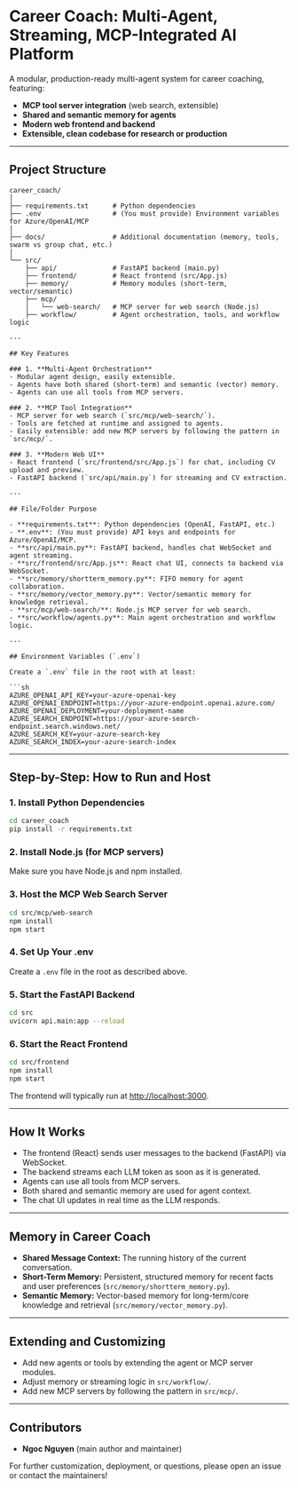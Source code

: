# Career Coach: Multi-Agent, Streaming, MCP-Integrated AI Platform

A modular, production-ready multi-agent system for career coaching, featuring:
- **MCP tool server integration** (web search, extensible)
- **Shared and semantic memory for agents**
- **Modern web frontend and backend**
- **Extensible, clean codebase for research or production**

---

## Project Structure

```
career_coach/
│
├── requirements.txt      # Python dependencies
├── .env                  # (You must provide) Environment variables for Azure/OpenAI/MCP
│
├── docs/                 # Additional documentation (memory, tools, swarm vs group chat, etc.)
│
└── src/
    ├── api/              # FastAPI backend (main.py)
    ├── frontend/         # React frontend (src/App.js)
    ├── memory/           # Memory modules (short-term, vector/semantic)
    ├── mcp/
    │   └── web-search/   # MCP server for web search (Node.js)
    ├── workflow/         # Agent orchestration, tools, and workflow logic

---

## Key Features

### 1. **Multi-Agent Orchestration**
- Modular agent design, easily extensible.
- Agents have both shared (short-term) and semantic (vector) memory.
- Agents can use all tools from MCP servers.

### 2. **MCP Tool Integration**
- MCP server for web search (`src/mcp/web-search/`).
- Tools are fetched at runtime and assigned to agents.
- Easily extensible: add new MCP servers by following the pattern in `src/mcp/`.

### 3. **Modern Web UI**
- React frontend (`src/frontend/src/App.js`) for chat, including CV upload and preview.
- FastAPI backend (`src/api/main.py`) for streaming and CV extraction.

---

## File/Folder Purpose

- **requirements.txt**: Python dependencies (OpenAI, FastAPI, etc.)
- **.env**: (You must provide) API keys and endpoints for Azure/OpenAI/MCP.
- **src/api/main.py**: FastAPI backend, handles chat WebSocket and agent streaming.
- **src/frontend/src/App.js**: React chat UI, connects to backend via WebSocket.
- **src/memory/shortterm_memory.py**: FIFO memory for agent collaboration.
- **src/memory/vector_memory.py**: Vector/semantic memory for knowledge retrieval.
- **src/mcp/web-search/**: Node.js MCP server for web search.
- **src/workflow/agents.py**: Main agent orchestration and workflow logic.

---

## Environment Variables (`.env`)

Create a `.env` file in the root with at least:

```sh
AZURE_OPENAI_API_KEY=your-azure-openai-key
AZURE_OPENAI_ENDPOINT=https://your-azure-endpoint.openai.azure.com/
AZURE_OPENAI_DEPLOYMENT=your-deployment-name
AZURE_SEARCH_ENDPOINT=https://your-azure-search-endpoint.search.windows.net/
AZURE_SEARCH_KEY=your-azure-search-key
AZURE_SEARCH_INDEX=your-azure-search-index
```

---

## Step-by-Step: How to Run and Host

### 1. **Install Python Dependencies**
```sh
cd career_coach
pip install -r requirements.txt
```

### 2. **Install Node.js (for MCP servers)**
Make sure you have Node.js and npm installed.

### 3. **Host the MCP Web Search Server**
```sh
cd src/mcp/web-search
npm install
npm start
```

### 4. **Set Up Your .env**
Create a `.env` file in the root as described above.

### 5. **Start the FastAPI Backend**
```sh
cd src
uvicorn api.main:app --reload
```

### 6. **Start the React Frontend**
```sh
cd src/frontend
npm install
npm start
```
The frontend will typically run at [http://localhost:3000](http://localhost:3000).

---

## How It Works

- The frontend (React) sends user messages to the backend (FastAPI) via WebSocket.
- The backend streams each LLM token as soon as it is generated.
- Agents can use all tools from MCP servers.
- Both shared and semantic memory are used for agent context.
- The chat UI updates in real time as the LLM responds.

---

## Memory in Career Coach

- **Shared Message Context:** The running history of the current conversation.
- **Short-Term Memory:** Persistent, structured memory for recent facts and user preferences (`src/memory/shortterm_memory.py`).
- **Semantic Memory:** Vector-based memory for long-term/core knowledge and retrieval (`src/memory/vector_memory.py`).

---

## Extending and Customizing

- Add new agents or tools by extending the agent or MCP server modules.
- Adjust memory or streaming logic in `src/workflow/`.
- Add new MCP servers by following the pattern in `src/mcp/`.

---

## Contributors

- **Ngoc Nguyen** (main author and maintainer)

For further customization, deployment, or questions, please open an issue or contact the maintainers!

